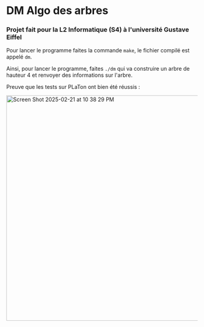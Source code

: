 # DM Algo des arbres

### Projet fait pour la L2 Informatique (S4) à l'université Gustave Eiffel

Pour lancer le programme faites la commande `make`, le fichier compilé est appelé `dm`.

Ainsi, pour lancer le programme, faites `./dm` qui va construire un arbre de hauteur $4$ et renvoyer des informations sur l'arbre.

Preuve que les tests sur PLaTon ont bien été réussis :

<img width="592" alt="Screen Shot 2025-02-21 at 10 38 29 PM" src="https://github.com/user-attachments/assets/fb38beff-b0d8-4652-8610-26767dfd6757" />
